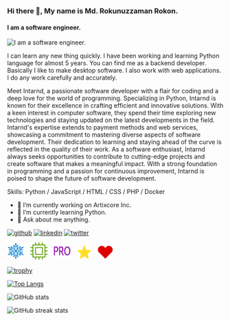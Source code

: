 ### Hi there 👋, My name is Md. Rokunuzzaman Rokon.
#### I am a software engineer.
![I am a software engineer.](https://media.licdn.com/dms/image/D5616AQGZppXNnEOV4A/profile-displaybackgroundimage-shrink_350_1400/0/1699364024799?e=1704931200&v=beta&t=YTHlaOJuZvAt_A24r1zkTfGUgkl1tIr7MM9C0dlVC-M)

I can learn any new thing quickly. I have been working and learning Python language for almost 5 years. You can find me as a backend developer. Basically I like to make desktop software. I also work with web applications. I do any work carefully and accurately.

Meet Intarnd, a passionate software developer with a flair for coding and a deep love for the world of programming. Specializing in Python, Intarnd is known for their excellence in crafting efficient and innovative solutions. With a keen interest in computer software, they spend their time exploring new technologies and staying updated on the latest developments in the field.
Intarnd's expertise extends to payment methods and web services, showcasing a commitment to mastering diverse aspects of software development. Their dedication to learning and staying ahead of the curve is reflected in the quality of their work.
As a software enthusiast, Intarnd always seeks opportunities to contribute to cutting-edge projects and create software that makes a meaningful impact. With a strong foundation in programming and a passion for continuous improvement, Intarnd is poised to shape the future of software development.

Skills: Python / JavaScript / HTML / CSS / PHP / Docker 

- 🔭 I’m currently working on Artixcore Inc. 
- 🌱 I’m currently learning Python. 
- 💬 Ask about me anything. 


[<img src='https://cdn.jsdelivr.net/npm/simple-icons@3.0.1/icons/github.svg' alt='github' height='40'>](https://github.com/RoknuzzamanRokon)  [<img src='https://cdn.jsdelivr.net/npm/simple-icons@3.0.1/icons/linkedin.svg' alt='linkedin' height='40'>](https://www.linkedin.com/in/https://www.linkedin.com/in/rokon-raz//)  [<img src='https://cdn.jsdelivr.net/npm/simple-icons@3.0.1/icons/twitter.svg' alt='twitter' height='40'>](https://twitter.com/https://twitter.com/Rokon_Ron)  

<a href='https://archiveprogram.github.com/'><img src='https://raw.githubusercontent.com/acervenky/animated-github-badges/master/assets/acbadge.gif' width='40' height='40'></a> <a href='https://docs.github.com/en/developers'><img src='https://raw.githubusercontent.com/acervenky/animated-github-badges/master/assets/devbadge.gif' width='40' height='40'></a> <a href='https://github.com/pricing'><img src='https://raw.githubusercontent.com/acervenky/animated-github-badges/master/assets/pro.gif' width='40' height='40'></a> <a href='https://stars.github.com/'><img src='https://raw.githubusercontent.com/acervenky/animated-github-badges/master/assets/starbadge.gif' width='35' height='35'></a> <a href='https://docs.github.com/en/github/supporting-the-open-source-community-with-github-sponsors'><img src='https://raw.githubusercontent.com/acervenky/animated-github-badges/master/assets/sponsorbadge.gif' width='35' height='35'></a> 

[![trophy](https://github-profile-trophy.vercel.app/?username=RoknuzzamanRokon)](https://github.com/ryo-ma/github-profile-trophy)

[![Top Langs](https://github-readme-stats.vercel.app/api/top-langs/?username=RoknuzzamanRokon)](https://github.com/anuraghazra/github-readme-stats)

![GitHub stats](https://github-readme-stats.vercel.app/api?username=RoknuzzamanRokon&show_icons=true)  

![GitHub streak stats](https://streak-stats.demolab.com/?user=RoknuzzamanRokon)  


